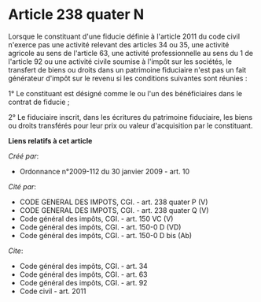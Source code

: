 # Article 238 quater N

Lorsque le constituant d'une fiducie définie à l'article 2011 du code civil n'exerce pas une activité relevant des articles
34 ou 35, une activité agricole au sens de l'article 63, une activité professionnelle au sens du 1 de l'article 92 ou une
activité civile soumise à l'impôt sur les sociétés, le transfert de biens ou droits dans un patrimoine fiduciaire n'est pas
un fait générateur d'impôt sur le revenu si les conditions suivantes sont réunies :

1° Le constituant est désigné comme le ou l'un des bénéficiaires dans le contrat de fiducie ;

2° Le fiduciaire inscrit, dans les écritures du patrimoine fiduciaire, les biens ou droits transférés pour leur prix ou
valeur d'acquisition par le constituant.

**Liens relatifs à cet article**

_Créé par_:

  - Ordonnance n°2009-112 du 30 janvier 2009 - art. 10

_Cité par_:

  - CODE GENERAL DES IMPOTS, CGI. - art. 238 quater P (V)
  - CODE GENERAL DES IMPOTS, CGI. - art. 238 quater Q (V)
  - Code général des impôts, CGI. - art. 150 VC (V)
  - Code général des impôts, CGI. - art. 150-0 D (VD)
  - Code général des impôts, CGI. - art. 150-0 D bis (Ab)

_Cite_:

  - Code général des impôts, CGI. - art. 34
  - Code général des impôts, CGI. - art. 63
  - Code général des impôts, CGI. - art. 92
  - Code civil - art. 2011
